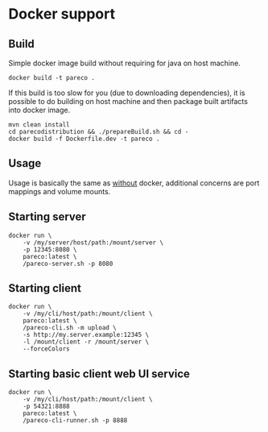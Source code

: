 # Docker support

## Build

Simple docker image build without requiring for java on host machine.

    docker build -t pareco .
    
If this build is too slow for you (due to downloading dependencies), 
it is possible to do building on host machine and then package built artifacts into docker image.

    mvn clean install
    cd parecodistribution && ./prepareBuild.sh && cd -
    docker build -f Dockerfile.dev -t pareco .

## Usage

Usage is basically the same as [without](README.md#basic-usage-example) docker, 
additional concerns are port mappings and volume mounts.

## Starting server

    docker run \
        -v /my/server/host/path:/mount/server \
        -p 12345:8080 \
        pareco:latest \
        /pareco-server.sh -p 8080

## Starting client

    docker run \
        -v /my/cli/host/path:/mount/client \
        pareco:latest \
        /pareco-cli.sh -m upload \
        -s http://my.server.example:12345 \
        -l /mount/client -r /mount/server \
        --forceColors

## Starting basic client web UI service

    docker run \
        -v /my/cli/host/path:/mount/client \
        -p 54321:8888
        pareco:latest \
        /pareco-cli-runner.sh -p 8888

